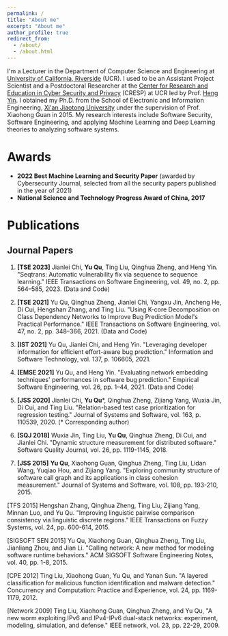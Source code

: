 ```yaml
---
permalink: /
title: "About me"
excerpt: "About me"
author_profile: true
redirect_from: 
  - /about/
  - /about.html
---
```


I'm a Lecturer in the Department of Computer Science and Engineering at [University of California, Riverside](https://www.ucr.edu) (UCR). I used to be an Assistant Project Scientist and a Postdoctoral Researcher at the [Center for Research and Education in Cyber Security and Privacy](https://cresp.cs.ucr.edu) (CRESP) at UCR led by Prof. [Heng Yin](https://www.cs.ucr.edu/~heng). I obtained my Ph.D. from the School of Electronic and Information Engineering, [Xi'an Jiaotong University](http://en.xjtu.edu.cn) under the supervision of Prof. Xiaohong Guan in 2015. My research interests include Software Security, Software Engineering, and applying Machine Learning and Deep Learning theories to analyzing software systems.

Awards
======
* **2022 Best Machine Learning and Security Paper** (awarded by Cybersecurity Journal, selected from all the security papers published in the year of 2021)
* **National Science and Technology Progress Award of China, 2017**

Publications
======
## Journal Papers
1. **[TSE 2023]** Jianlei Chi, **Yu Qu**, Ting Liu, Qinghua Zheng, and Heng Yin. "Seqtrans: Automatic vulnerability fix via sequence to sequence learning." IEEE Transactions on Software Engineering, vol. 49, no. 2, pp. 564–585, 2023. (Data and Code)

2. **[TSE 2021]** Yu Qu, Qinghua Zheng, Jianlei Chi, Yangxu Jin, Ancheng He, Di Cui, Hengshan Zhang, and Ting Liu. "Using K-core Decomposition on Class Dependency Networks to Improve Bug Prediction Model's Practical Performance." IEEE Transactions on Software Engineering, vol. 47, no. 2, pp. 348–366, 2021. (Data and Code)

3. **[IST 2021]** Yu Qu, Jianlei Chi, and Heng Yin. "Leveraging developer information for efficient effort-aware bug prediction." Information and Software Technology, vol. 137, p. 106605, 2021.

4. **[EMSE 2021]** Yu Qu, and Heng Yin. "Evaluating network embedding techniques' performances in software bug prediction." Empirical Software Engineering, vol. 26, pp. 1–44, 2021. (Data and Code)

5. **[JSS 2020]** Jianlei Chi, **Yu Qu**\*, Qinghua Zheng, Zijiang Yang, Wuxia Jin, Di Cui, and Ting Liu. "Relation-based test case prioritization for regression testing." Journal of Systems and Software, vol. 163, p. 110539, 2020.  (* Corresponding author)

6. **[SQJ 2018]** Wuxia Jin, Ting Liu, **Yu Qu**, Qinghua Zheng, Di Cui, and Jianlei Chi. "Dynamic structure measurement for distributed software." Software Quality Journal, vol. 26, pp. 1119-1145, 2018.

7. **[JSS 2015]** **Yu Qu**, Xiaohong Guan, Qinghua Zheng, Ting Liu, Lidan Wang, Yuqiao Hou, and Zijiang Yang. "Exploring community structure of software call graph and its applications in class cohesion measurement." Journal of Systems and Software, vol. 108, pp. 193-210, 2015.

[TFS 2015] Hengshan Zhang, Qinghua Zheng, Ting Liu, Zijiang Yang, Minnan Luo, and Yu Qu. "Improving linguistic pairwise comparison consistency via linguistic discrete regions." IEEE Transactions on Fuzzy Systems, vol. 24, pp. 600-614, 2015.

[SIGSOFT SEN 2015] Yu Qu, Xiaohong Guan, Qinghua Zheng, Ting Liu, Jianliang Zhou, and Jian Li. "Calling network: A new method for modeling software runtime behaviors." ACM SIGSOFT Software Engineering Notes, vol. 40, pp. 1-8, 2015.

[CPE 2012] Ting Liu, Xiaohong Guan, Yu Qu, and Yanan Sun. "A layered classification for malicious function identification and malware detection." Concurrency and Computation: Practice and Experience, vol. 24, pp. 1169-1179, 2012.

[Network 2009] Ting Liu, Xiaohong Guan, Qinghua Zheng, and Yu Qu, "A new worm exploiting IPv6 and IPv4-IPv6 dual-stack networks: experiment, modeling, simulation, and defense." IEEE network, vol. 23, pp. 22-29, 2009.

